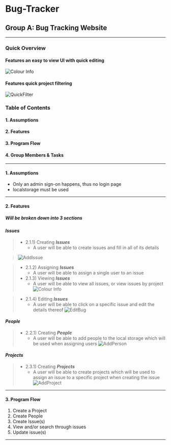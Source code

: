# Bug-Tracker
## Group A: Bug Tracking Website
---

### Quick Overview

#### Features an easy to view UI with quick editing
![Colour Info](https://user-images.githubusercontent.com/37045243/225098821-780bcf06-cf22-4558-8321-0ea0a38cead4.gif)

#### Features quick project filtering
![QuickFilter](https://user-images.githubusercontent.com/37045243/225099084-17e1a9f3-fcb7-446b-9bae-4e0671c71e69.gif)


### Table of Contents
#### 1. Assumptions
#### 2. Features
#### 3. Program Flow
#### 4. Group Members & Tasks
---
#### 1. Assumptions
+ Only an admin sign-on happens, thus no login page
+ localstorage must be used

---
#### 2. Features
##### Will be broken down into 3 sections
#### **_Issues_**

>+  2.1.1) Creating **_Issues_**
>    *  A user will be able to create issues and fill in all of its details 

> ![AddIssue](https://user-images.githubusercontent.com/37045243/225107445-cbcf7ba5-d7d1-4c3c-8a82-5757608f6073.gif)

>+  2.1.2) Assigning **_Issues_**
>    * A user will be able to assign a single user to an issue
>+  2.1.3) Viewing **_Issues_**
>    * A user will be able to view all issues, or view issues by project
> ![Colour Info](https://user-images.githubusercontent.com/37045243/225107587-488de37c-a8cd-4467-81c4-9d18a9637584.gif)

>+  2.1.4) Editing **_Issues_**
>    * A user will be able to click on a specific issue and edit the details thereof
> ![EditBug](https://user-images.githubusercontent.com/37045243/225107634-b8d59332-d096-4473-b023-c449ed37bf28.gif)

#### **_People_**
>+ 2.2.1) Creating **_People_**
>   * A user will be able to add people to the local storage which will be used when assigning users
> ![AddPerson](https://user-images.githubusercontent.com/37045243/225107688-0cdb41ed-4142-477e-97f5-46616680cb31.gif)

#### **_Projects_**
>+ 2.3.1) Creating **_Projects_**
>   * A user will be able to create projects which will be used to assign an issue to a specific project when creating the issue
> ![AddProject](https://user-images.githubusercontent.com/37045243/225107737-38181abe-ec00-4274-ae71-40c87b87ffce.gif)

---
#### 3. Program Flow
1. Create a Project
2. Create People
3. Create Issue(s)
4. View and/or search through issues
5. Update issue(s)
---
